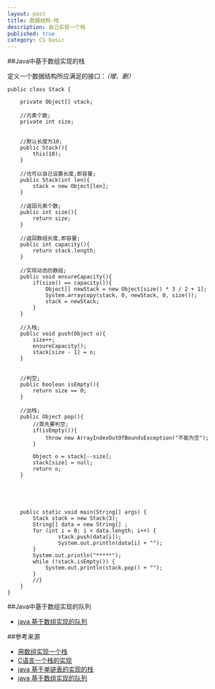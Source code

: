 ```yaml
---
layout: post
title: 数据结构-栈
description: 自己实现一个栈
published: true
category: CS basic
---
```



##Java中基于数组实现的栈

定义一个数据结构所应满足的接口：*（增、删）*

	public class Stack {

		private Object[] stack;
		
		//元素个数;
		private int size;
		

		//默认长度为10;
		public Stack(){
			this(10);
		}
		
		//也可以自己设置长度,即容量;
		public Stack(int len){
			stack = new Object[len];
		}
		
		//返回元素个数;
		public int size(){
			return size;
		}
		
		//返回数组长度,即容量;
		public int capacity(){
			return stack.length;
		}
		
		//实现动态的数组;
		public void ensureCapacity(){
			if(size() == capacity()){
				Object[] newStack = new Object[size() * 3 / 2 + 1];
				System.arraycopy(stack, 0, newStack, 0, size());
				stack = newStack;
			}
		}
		
		//入栈;
		public void push(Object o){
			size++;
			ensureCapacity();
			stack[size - 1] = o;
		}
		
		
		//判空;
		public boolean isEmpty(){
			return size == 0;
		}
		
		//出栈;
		public Object pop(){
			//首先要判空;
			if(isEmpty()){
				throw new ArrayIndexOutOfBoundsException("不能为空");
			}
			
			Object o = stack[--size];
			stack[size] = null;
			return o;
		}
		
		
		
		
		
		public static void main(String[] args) {
			Stack stack = new Stack(3);
			String[] data = new String[] ;
			for (int i = 0; i < data.length; i++) {
					stack.push(data[i]);
					System.out.println(data[i] + "");
			}
			System.out.println("*****");
			while (!stack.isEmpty()) {
				System.out.println(stack.pop() + "");
			}
			//} 
		}
	} 


##Java中基于数组实现的队列


* [java 基于数组实现的队列][java 基于数组实现的队列]



##参考来源

* [用数组实现一个栈][用数组实现一个栈]
* [C语言一个栈的实现][C语言一个栈的实现]
* [java 基于单链表的实现的栈][java 基于单链表的实现的栈]
* [java 基于数组实现的队列][java 基于数组实现的队列]








[NingG]:    http://ningg.github.com  "NingG"


[打印1到最大的n位数]:			http://blog.csdn.net/zhaojinjia/article/details/8776639
[全排列和全组合实现]:			http://wuchong.me/blog/2014/07/28/permutation-and-combination-realize/#


[C语言一个栈的实现]:			http://blog.csdn.net/hopeyouknow/article/details/6725049
[用数组实现一个栈]:				http://zhidao.baidu.com/question/321517755.html?loc_ans=820812137
[java 基于单链表的实现的栈]:	http://blog.csdn.net/kingofase/article/details/5708624
[java 基于数组实现的队列]:		http://blog.csdn.net/kingofase/article/details/5708612

